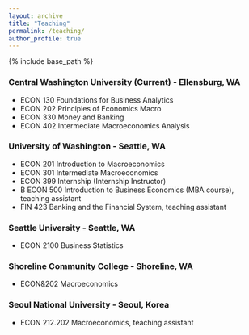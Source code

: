 ```yaml
---
layout: archive
title: "Teaching"
permalink: /teaching/
author_profile: true
---
```


{% include base_path %}

### Central Washington University (Current) - Ellensburg, WA
- ECON 130 Foundations for Business Analytics
- ECON 202 Principles of Economics Macro
- ECON 330 Money and Banking 
- ECON 402 Intermediate Macroeconomics Analysis

### University of Washington - Seattle, WA
- ECON 201 Introduction to Macroeconomics
- ECON 301 Intermediate Macroeconomics
- ECON 399 Internship (Internship Instructor)
- B ECON 500 Introduction to Business Economics (MBA course), teaching assistant
- FIN 423 Banking and the Financial System, teaching assistant

### Seattle University - Seattle, WA
- ECON 2100 Business Statistics

### Shoreline Community College - Shoreline, WA
- ECON&202 Macroeconomics

### Seoul National University - Seoul, Korea
- ECON 212.202 Macroeconomics, teaching assistant
